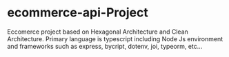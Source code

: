 # ecommerce-api-Project
Eccomerce project based on Hexagonal Architecture and Clean Architecture. Primary language is typescript including Node Js environment and frameworks such as express, bycript, dotenv, joi, typeorm, etc...
